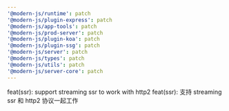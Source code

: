 ```yaml
---
'@modern-js/runtime': patch
'@modern-js/plugin-express': patch
'@modern-js/app-tools': patch
'@modern-js/prod-server': patch
'@modern-js/plugin-koa': patch
'@modern-js/plugin-ssg': patch
'@modern-js/server': patch
'@modern-js/types': patch
'@modern-js/utils': patch
'@modern-js/server-core': patch
---
```


feat(ssr): support streaming ssr to work with http2
feat(ssr): 支持 streaming ssr 和 http2 协议一起工作

